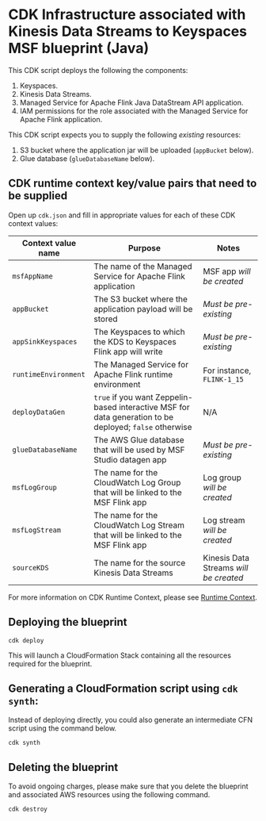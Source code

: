 # CDK Infrastructure associated with Kinesis Data Streams to Keyspaces MSF blueprint (Java)

This CDK script deploys the following the components:

1. Keyspaces.
2. Kinesis Data Streams.
3. Managed Service for Apache Flink Java DataStream API application.
4. IAM permissions for the role associated with the Managed Service for Apache Flink application.

This CDK script expects you to supply the following *existing* resources:

1. S3 bucket where the application jar will be uploaded (`appBucket` below).
2. Glue database (`glueDatabaseName` below).

## CDK runtime context key/value pairs that need to be supplied

Open up `cdk.json` and fill in appropriate values for each of these CDK context values:

| Context value name   | Purpose                                                                                                 | Notes                                  
|----------------------|---------------------------------------------------------------------------------------------------------|----------------------------------------|
| `msfAppName`         | The name of the Managed Service for Apache Flink application                                            | MSF app *will be created*              |
| `appBucket`          | The S3 bucket where the application payload will be stored                                              | *Must be pre-existing*                 |
| `appSinkKeyspaces`   | The Keyspaces to which the KDS to Keyspaces Flink app will write                                        | *Must be pre-existing*                 |
| `runtimeEnvironment` | The Managed Service for Apache Flink runtime environment                                                | For instance, `FLINK-1_15`             |
| `deployDataGen`      | `true` if you want Zeppelin-based interactive MSF for data generation to be deployed; `false` otherwise | N/A                                    |
| `glueDatabaseName`   | The AWS Glue database that will be used by MSF Studio datagen app                                       | *Must be pre-existing*                 |
| `msfLogGroup`        | The name for the CloudWatch Log Group that will be linked to the MSF Flink app                          | Log group *will be created*            |
| `msfLogStream`       | The name for the CloudWatch Log Stream that will be linked to the MSF Flink app                         | Log stream *will be created*           |
| `sourceKDS`          | The name for the source Kinesis Data Streams                                                            | Kinesis Data Streams *will be created* |

For more information on CDK Runtime Context, please see [Runtime Context](https://docs.aws.amazon.com/cdk/v2/guide/context.html).


## Deploying the blueprint

```
cdk deploy
```

This will launch a CloudFormation Stack containing all the resources required for the blueprint.

## Generating a CloudFormation script using `cdk synth`:

Instead of deploying directly, you could also generate an intermediate CFN script using the command below.

```
cdk synth
```

## Deleting the blueprint

To avoid ongoing charges, please make sure that you delete the blueprint and associated AWS resources using the following command.

```
cdk destroy
```